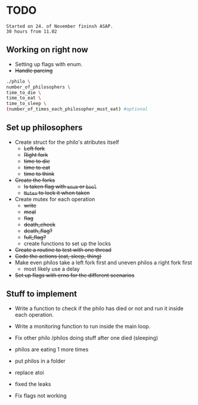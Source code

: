# TODO

```Text
Started on 24. of November fininsh ASAP.
30 hours from 11.02
```

## Working on right now

- Setting up flags with enum.
- ~~Handle parcing~~

```Bash
./philo \
number_of_philosophers \
time_to_die \
time_to_eat \
time_to_sleep \
(number_of_times_each_philosopher_must_eat) #optional
```

## Set up philosophers

- Create struct for the philo's atributes itself
  - ~~Left fork~~
  - ~~Right fork~~
  - ~~time to die~~
  - ~~time to eat~~
  - ~~time to think~~
- ~~Create the forks~~
  - ~~Is taken flag with ```enum``` or ```bool```~~
  - ~~```Mutex``` to lock it when taken~~
- Create mutex for each operation
  - ~~write~~
  - ~~meal~~
  - ~~flag~~
  - ~~death_check~~
  - ~~death_flag?~~
  - ~~full_flag?~~
  - create functions to set up the locks
- ~~Create a routine to test with one thread~~
- ~~Code the actions (eat, sleep, thing)~~
- Make even philos take a left fork first and uneven philos a right fork first
  - most likely use a delay
- ~~Set up flags with erno for the different scenarios~~

## Stuff to implement

- Write a function to check if the philo has died or not and run it inside each operation.
- Write a monitoring function to run inside the main loop.
- Fix other philo /philos doing stuff after one died (sleeping)

- philos are eating 1 more times
- put philos in a folder
- replace atoi
- fixed the leaks
- Fix flags not working
